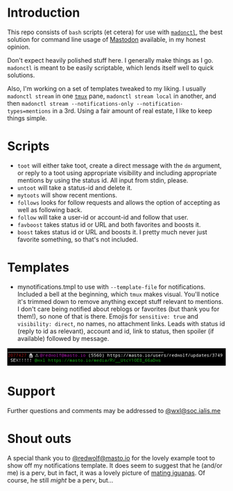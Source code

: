 Introduction
============

This repo consists of `bash` scripts (et cetera) for use with [`madonctl`][1], the best solution for command line usage of [Mastodon][4] available, in my honest opinion.

Don't expect heavily polished stuff here. I generally make things as I go. `madonctl` is meant to be easily scriptable, which lends itself well to quick solutions.

Also, I'm working on a set of templates tweaked to my liking. I usually `madonctl stream` in one [`tmux`][2] pane, `madonctl stream local` in another, and then `madonctl stream --notifications-only --notification-types=mentions` in a 3rd. Using a fair amount of real estate, I like to keep things simple.

Scripts
=======

 * `toot` will either take toot, create a direct message with the `dm` argument, or reply to a toot using appropriate visibility and including appropriate mentions by using the status id. All input from stdin, please.
 * `untoot` will take a status-id and delete it.
 * `mytoots` will show recent mentions.
 * `follows` looks for follow requests and allows the option of accepting as well as following back.
 * `follow` will take a user-id or account-id and follow that user.
 * `favboost` takes status id or URL and both favorites and boosts it.
 * `boost` takes status id or URL and boosts it. I pretty much never just favorite something, so that's not included.

Templates
=========

 * mynotifications.tmpl to use with `--template-file` for notifications. Included a bell at the beginning, which `tmux` makes visual. You'll notice it's trimmed down to remove anything except stuff relevant to mentions. I don't care being notified about reblogs or favorites (but thank you for them!), so none of that is there. Emojis for `sensitive: true` and `visibility: direct`, no names, no attachment links. Leads with status id (reply to id as relevant), account and id, link to status, then spoiler (if available) followed by message.

![pic of mynotifications.tmpl in action](https://raw.githubusercontent.com/wxl/madonctl-scripts/master/assets/mynotifications.png "direct, sensitive toot with content warning")

Support
=======

Further questions and comments may be addressed to [@wxl@soc.ialis.me][3] 

Shout outs
==========

A special thank you to [@redwolf@masto.io][5] for the lovely example toot to show off my notifications template. It does seem to suggest that he (and/or me) is a perv, but in fact, it was a lovely picture of [mating iguanas][6]. Of course, he still *might* be a perv, but…

[1]: https://github.com/McKael/madonctl
[2]: https://github.com/tmux/tmux
[3]: https://soc.ialis.me/@wxl
[4]: https://github.com/tootsuite/mastodon
[5]: https://masto.io/@redwolf
[6]: https://pictor.ialis.me/media_attachments/files/000/218/734/original/79069ce1b3ea6da5.jpg
